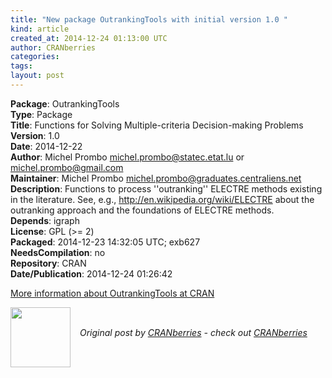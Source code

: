 ```yaml
---
title: "New package OutrankingTools with initial version 1.0 "
kind: article
created_at: 2014-12-24 01:13:00 UTC
author: CRANberries
categories: 
tags: 
layout: post
---
```

<strong>Package</strong>: OutrankingTools<br>
<strong>Type</strong>: Package<br>
<strong>Title</strong>: Functions for Solving Multiple-criteria Decision-making Problems<br>
<strong>Version</strong>: 1.0<br>
<strong>Date</strong>: 2014-12-22<br>
<strong>Author</strong>: Michel Prombo <michel.prombo@statec.etat.lu> or <michel.prombo@gmail.com><br>
<strong>Maintainer</strong>: Michel Prombo <michel.prombo@graduates.centraliens.net><br>
<strong>Description</strong>: Functions to process ''outranking'' ELECTRE methods existing in the literature. See, e.g.,
<http://en.wikipedia.org/wiki/ELECTRE> about the outranking approach and the foundations of ELECTRE methods.<br>
<strong>Depends</strong>: igraph<br>
<strong>License</strong>: GPL (>= 2)<br>
<strong>Packaged</strong>: 2014-12-23 14:32:05 UTC; exb627<br>
<strong>NeedsCompilation</strong>: no<br>
<strong>Repository</strong>: CRAN<br>
<strong>Date/Publication</strong>: 2014-12-24 01:26:42<br>

<p>
<a href="http://cran.r-project.org/web/packages/OutrankingTools/index.html">More information about OutrankingTools at CRAN</a><div class="author">
  <img src="" style="width: 96px; height: 96;">
  <span style="position: absolute; padding: 32px 15px;">
    <i>Original post by <a href="http://twitter.com/">CRANberries</a> - check out <a href="http://dirk.eddelbuettel.com/cranberries">CRANberries   </a></i>
  </span>
</div>
